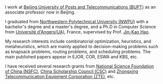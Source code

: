 I work at [Beijing University of Posts and Telecommunications (BUPT)](https://www.bupt.edu.cn/) as an associate professor now in Beijing. 

I graduated from [Northwestern Polytechnical University (NWPU)](https://en.nwpu.edu.cn/) with a bachelor's degree and a master's degree, and a Ph.D in Computer Science from [Université d'Angers(UA)](https://www.univ-angers.fr/en/index.html), France, supervised by Prof. [Jin-Kao Hao](https://leria-info.univ-angers.fr/~jinkao.hao/). 

My research interests include combinatorial optimization, heuristics, and metaheuristics, which are mainly applied to decision-making problems such as knapsack problems, routing problems, and scheduling problems. The main published papers appear in EJOR, COR, ESWA and KBS, etc. 

I have received several research grants from [National Science Foundation of China (NSFC)](https://www.nsfc.gov.cn/english/site_1/index.html), [China Scholarship Council (CSC)](https://www.campuschina.org/index.html) and [Zhongxing Telecommunication Equipment Corporation (ZTE)](https://www.zte.com.cn/global/index.html), etc.
